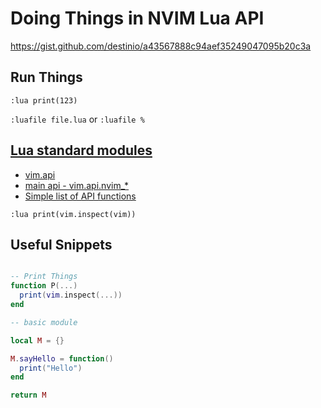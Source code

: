 # Doing Things in NVIM Lua API

https://gist.github.com/destinio/a43567888c94aef35249047095b20c3a

## Run Things

`:lua print(123)`

`:luafile file.lua` or `:luafile %`

## [Lua standard modules](https://neovim.io/doc/user/lua.html#lua-stdlib)

- [vim.api](https://neovim.io/doc/user/lua.html#lua-builtin)
- [main api - vim.api.nvim_*](https://neovim.io/doc/user/api.html#API)
- [Simple list of API functions](https://gist.github.com/destinio/72a04fb3e5dd7cb84c100c8c5dc95ea7)

`:lua print(vim.inspect(vim))`

## Useful Snippets

```lua

-- Print Things
function P(...)
  print(vim.inspect(...))
end

-- basic module

local M = {}

M.sayHello = function()
  print("Hello")
end

return M

```
